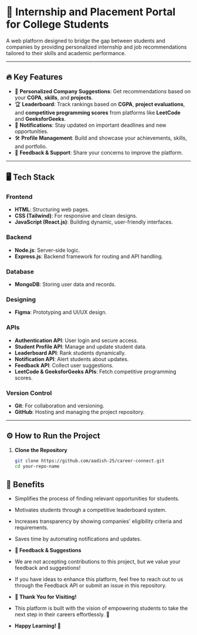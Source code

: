 # 🚀 **Internship and Placement Portal for College Students**

A web platform designed to bridge the gap between students and companies by providing personalized internship and job recommendations tailored to their skills and academic performance.

---

## 🔥 **Key Features**

- 🎯 **Personalized Company Suggestions**: Get recommendations based on your **CGPA**, **skills**, and **projects**.
- 🏆 **Leaderboard**: Track rankings based on **CGPA**, **project evaluations**, and **competitive programming scores** from platforms like **LeetCode** and **GeeksforGeeks**.
- 📩 **Notifications**: Stay updated on important deadlines and new opportunities.
- 🛠️ **Profile Management**: Build and showcase your achievements, skills, and portfolio.
- 📨 **Feedback & Support**: Share your concerns to improve the platform.

---

## 🖥️ **Tech Stack**

### **Frontend**

- **HTML**: Structuring web pages.
- **CSS (Tailwind)**: For responsive and clean designs.
- **JavaScript (React.js)**: Building dynamic, user-friendly interfaces.

### **Backend**

- **Node.js**: Server-side logic.
- **Express.js**: Backend framework for routing and API handling.

### **Database**

- **MongoDB**: Storing user data and records.

### **Designing**

- **Figma**: Prototyping and UI/UX design.

### **APIs**

- **Authentication API**: User login and secure access.
- **Student Profile API**: Manage and update student data.
- **Leaderboard API**: Rank students dynamically.
- **Notification API**: Alert students about updates.
- **Feedback API**: Collect user suggestions.
- **LeetCode & GeeksforGeeks APIs**: Fetch competitive programming scores.

### **Version Control**

- **Git**: For collaboration and versioning.
- **GitHub**: Hosting and managing the project repository.

---

## ⚙️ **How to Run the Project**

1. **Clone the Repository**
   ```bash
   git clone https://github.com/aadish-25/career-connect.git
   cd your-repo-name
   ```

## 🎯 **Benefits**

- Simplifies the process of finding relevant opportunities for students.
- Motivates students through a competitive leaderboard system.
- Increases transparency by showing companies' eligibility criteria and requirements.
- Saves time by automating notifications and updates.

- **📝 Feedback & Suggestions**
- We are not accepting contributions to this project, but we value your feedback and suggestions!
- If you have ideas to enhance this platform, feel free to reach out to us through the Feedback API or submit an issue in this repository.

- **💬 Thank You for Visiting!**
- This platform is built with the vision of empowering students to take the next step in their careers effortlessly. 🌟
- **Happy Learning! 🚀**
